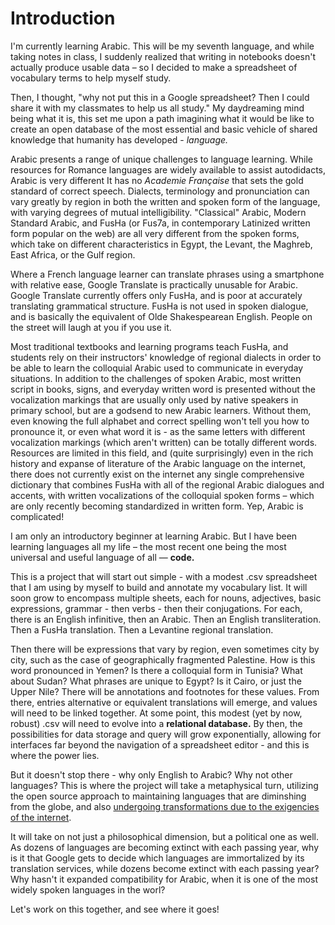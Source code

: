 # Introduction 

I'm currently learning Arabic. This will be my seventh language, and while taking notes in class, I suddenly realized that writing in notebooks doesn't actually produce usable data – so I decided to make a spreadsheet of vocabulary terms to help myself study.

Then, I thought, "why not put this in a Google spreadsheet? Then I could share it with my classmates to help us all study." My daydreaming mind being what it is, this set me upon a path imagining what it would be like to create an open database of the most essential and basic vehicle of shared knowledge that humanity has developed - _language._

Arabic presents a range of unique challenges to language learning. While resources for Romance languages are widely available to assist autodidacts, Arabic is very different It has no _Academie Française_ that sets the gold standard of correct speech. Dialects, terminology and pronunciation can vary greatly by region in both the written and spoken form of the language, with varying degrees of mutual intelligibility. "Classical" Arabic, Modern Standard Arabic, and FusHa (or Fus7a, in contemporary Latinized written form popular on the web) are all very different from the spoken forms, which take on different characteristics in Egypt, the Levant, the Maghreb, East Africa, or the Gulf region.

Where a French language learner can translate phrases using a smartphone with relative ease, Google Translate is practically unusable for Arabic. Google Translate currently offers only FusHa, and is poor at accurately translating grammatical structure. FusHa is not used in spoken dialogue, and is basically the equivalent of Olde Shakespearean English. People on the street will laugh at you if you use it.

Most traditional textbooks and learning programs teach FusHa, and students rely on their instructors' knowledge of regional dialects in order to be able to learn the colloquial Arabic used to communicate in everyday situations. In addition to the challenges of spoken Arabic, most written script in books, signs, and everyday written word is presented without the vocalization markings that are usually only used by native speakers in primary school, but are a godsend to new Arabic learners. Without them, even knowing the full alphabet and correct spelling won't tell you how to pronounce it, or even what word it is - as the same letters with different vocalization markings (which aren't written) can be totally different words. Resources are limited in this field, and (quite surprisingly) even in the rich history and expanse of literature of the Arabic language on the internet, there does not currently exist on the internet any single comprehensive dictionary that combines FusHa with all of the regional Arabic dialogues and accents, with written vocalizations of the colloquial spoken forms – which are only recently becoming standardized in written form. Yep, Arabic is complicated! 

I am only an introductory beginner at learning Arabic. But I have been learning languages all my life – the most recent one being the most universal and useful language of all — __code.__

This is a project that will start out simple - with a modest .csv spreadsheet that I am using by myself to build and annotate my vocabulary list. It will soon grow to encompass multiple sheets, each for nouns, adjectives, basic expressions, grammar - then verbs - then their conjugations. For each, there is an English infinitive, then an Arabic. Then an English transliteration. Then a FusHa translation. Then a Levantine regional translation. 

Then there will be expressions that vary by region, even sometimes city by city, such as the case of geographically fragmented Palestine. How is this word pronounced in Yemen? Is there a colloquial form in Tunisia? What about Sudan? What phrases are unique to Egypt? Is it Cairo, or just the Upper Nile? There will be annotations and footnotes for these values. From there, entries alternative or equivalent translations will emerge, and values will need to be linked together. At some point, this modest (yet by now, robust) .csv will need to evolve into a __relational database.__ By then, the possibilities for data storage and query will grow exponentially, allowing for interfaces far beyond the navigation of a spreadsheet editor - and this is where the power lies.

But it doesn't stop there - why only English to Arabic? Why not other languages? This is where the project will take a metaphysical turn, utilizing the open source approach to maintaining languages that are diminshing from the globe, and also [undergoing transformations due to the exigencies of the internet](https://medium.com/@eteraz/the-death-of-the-urdu-script-9ce935435d90). 

It will take on not just a philosophical dimension, but a political one as well. As dozens of languages are becoming extinct with each passing year, why is it that Google gets to decide which languages are immortalized by its translation services, while dozens become extinct with each passing year? Why hasn't it expanded compatibility for Arabic, when it is one of the most widely spoken languages in the worl?


Let's work on this together, and see where it goes!



